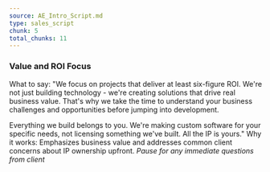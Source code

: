```yaml
---
source: AE_Intro_Script.md
type: sales_script
chunk: 5
total_chunks: 11
---
```


### Value and ROI Focus
What to say: "We focus on projects that deliver at least six-figure ROI. We're not just building technology - we're creating solutions that drive real business value. That's why we take the time to understand your business challenges and opportunities before jumping into development. 

Everything we build belongs to you. We're making custom software for your specific needs, not licensing something we've built. All the IP is yours." 
Why it works: Emphasizes business value and addresses common client concerns about IP ownership upfront.
*Pause for any immediate questions from client*